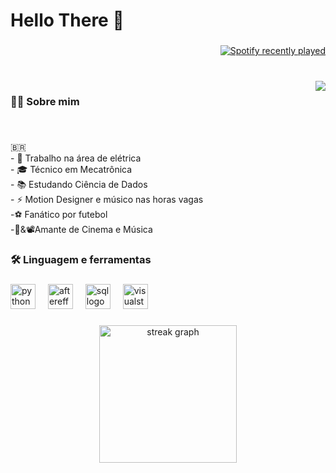 <h1 align="left">Hello There 👋</h1>

###

<div align="right">
  <a href="https://open.spotify.com/user/towkienn">
    <img src="https://spotify-recently-played-readme.vercel.app/api?user=towkienn&count=1&unique=false" alt="Spotify recently played"  />
  </a>
</div>

###

<br clear="both">

<img align="right" src="https://profile-counter.glitch.me/Sam-towk/count.svg?"  />

###

<h3 align="left">👩‍💻  Sobre mim</h3>

###

<br clear="both">

<p align="left">🇧🇷<br>- 🔭 Trabalho na área de elétrica <br>- 🎓 Técnico  em Mecatrônica <br>- 📚  Estudando Ciência de Dados<br>- ⚡  Motion Designer e músico nas horas vagas <br>-⚽ Fanático por futebol<br>-🎸&📽️Amante de Cinema e Música</p>

###

<h3 align="left">🛠 Linguagem e ferramentas</h3>

###

<div align="left">
  <img src="https://cdn.jsdelivr.net/gh/devicons/devicon/icons/python/python-original.svg" height="40" alt="python logo"  />
  <img width="12" />
  <img src="https://cdn.jsdelivr.net/gh/devicons/devicon/icons/aftereffects/aftereffects-original.svg" height="40" alt="aftereffects logo"  />
  <img width="12" />
  <img src="https://cdn.jsdelivr.net/gh/devicons/devicon@latest/icons/azuresqldatabase/azuresqldatabase-original.svg" height="40" alt="sql logo" />
  <img width="12" />
  <img src="https://cdn.jsdelivr.net/gh/devicons/devicon/icons/visualstudio/visualstudio-plain.svg" height="40" alt="visualstudio logo"  />
</div>

###

<div align="center">
  <img src="https://streak-stats.demolab.com?user=Sam-towk&locale=en&mode=daily&theme=dark&hide_border=false&border_radius=5&order=3" height="220" alt="streak graph"  />
</div>

###
